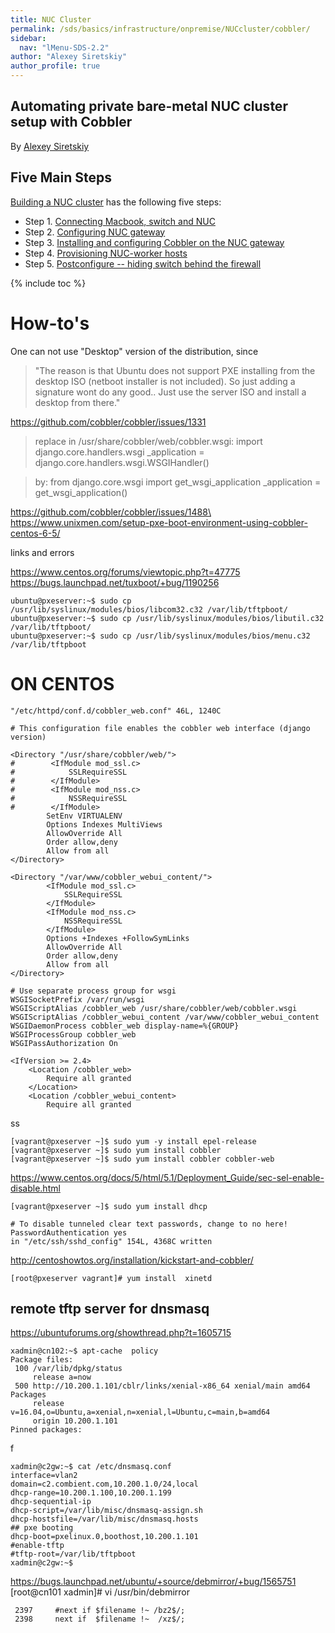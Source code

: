 ```yaml
---
title: NUC Cluster
permalink: /sds/basics/infrastructure/onpremise/NUCcluster/cobbler/
sidebar:
  nav: "lMenu-SDS-2.2"
author: "Alexey Siretskiy"
author_profile: true
---
```


## Automating private bare-metal NUC cluster setup with Cobbler

By [Alexey Siretskiy](https://www.linkedin.com/in/alexey-siretskiy-254992a7/)


## Five Main Steps

[Building a NUC cluster](/sds/basics/infrastructure/onpremise/NUCcluster/) has the following five steps:

* Step 1. [Connecting Macbook, switch and  NUC](/sds/basics/infrastructure/onpremise/NUCcluster/01_configuring_switch/)
* Step 2. [Configuring NUC gateway](/sds/basics/infrastructure/onpremise/NUCcluster/02_Configuring_NUC_gateway/)
* Step 3. [Installing and configuring Cobbler on the NUC gateway](/sds/basics/infrastructure/onpremise/NUCcluster/03_installing_cobbler/)
* Step 4. [Provisioning NUC-worker  hosts](/sds/basics/infrastructure/onpremise/NUCcluster/04_provisioning_nuc/)
* Step 5. [Postconfigure -- hiding switch behind the firewall](/sds/basics/infrastructure/onpremise/NUCcluster/05_hiding_switch/)

{% include toc %}

# How-to's

One can not use "Desktop" version of the distribution, since

 >  "The reason is that Ubuntu does not support PXE installing from the
desktop ISO (netboot installer is not included). So just adding a
signature wont do any good..
Just use the server ISO and install a desktop from there."

https://github.com/cobbler/cobbler/issues/1331


>  replace in /usr/share/cobbler/web/cobbler.wsgi:
import django.core.handlers.wsgi
_application = django.core.handlers.wsgi.WSGIHandler()

> by:
from django.core.wsgi import get_wsgi_application
_application = get_wsgi_application()

https://github.com/cobbler/cobbler/issues/1488\
https://www.unixmen.com/setup-pxe-boot-environment-using-cobbler-centos-6-5/



links and errors

https://www.centos.org/forums/viewtopic.php?t=47775 \
https://bugs.launchpad.net/tuxboot/+bug/1190256

    ubuntu@pxeserver:~$ sudo cp /usr/lib/syslinux/modules/bios/libcom32.c32 /var/lib/tftpboot/
    ubuntu@pxeserver:~$ sudo cp /usr/lib/syslinux/modules/bios/libutil.c32 /var/lib/tftpboot/
    ubuntu@pxeserver:~$ sudo cp /usr/lib/syslinux/modules/bios/menu.c32 /var/lib/tftpboot





ON CENTOS
=========
`"/etc/httpd/conf.d/cobbler_web.conf" 46L, 1240C`

    # This configuration file enables the cobbler web interface (django version)

    <Directory "/usr/share/cobbler/web/">
    #        <IfModule mod_ssl.c>
    #            SSLRequireSSL
    #        </IfModule>
    #        <IfModule mod_nss.c>
    #            NSSRequireSSL
    #        </IfModule>
            SetEnv VIRTUALENV
            Options Indexes MultiViews
            AllowOverride All
            Order allow,deny
            Allow from all
    </Directory>

    <Directory "/var/www/cobbler_webui_content/">
            <IfModule mod_ssl.c>
                SSLRequireSSL
            </IfModule>
            <IfModule mod_nss.c>
                NSSRequireSSL
            </IfModule>
            Options +Indexes +FollowSymLinks
            AllowOverride All
            Order allow,deny
            Allow from all
    </Directory>

    # Use separate process group for wsgi
    WSGISocketPrefix /var/run/wsgi
    WSGIScriptAlias /cobbler_web /usr/share/cobbler/web/cobbler.wsgi
    WSGIScriptAlias /cobbler_webui_content /var/www/cobbler_webui_content
    WSGIDaemonProcess cobbler_web display-name=%{GROUP}
    WSGIProcessGroup cobbler_web
    WSGIPassAuthorization On

    <IfVersion >= 2.4>
        <Location /cobbler_web>
            Require all granted
        </Location>
        <Location /cobbler_webui_content>
            Require all granted
ss

    [vagrant@pxeserver ~]$ sudo yum -y install epel-release
    [vagrant@pxeserver ~]$ sudo yum install cobbler
    [vagrant@pxeserver ~]$ sudo yum install cobbler cobbler-web

https://www.centos.org/docs/5/html/5.1/Deployment_Guide/sec-sel-enable-disable.html

    [vagrant@pxeserver ~]$ sudo yum install dhcp

    # To disable tunneled clear text passwords, change to no here!
    PasswordAuthentication yes
    in "/etc/ssh/sshd_config" 154L, 4368C written

http://centoshowtos.org/installation/kickstart-and-cobbler/

    [root@pxeserver vagrant]# yum install  xinetd


remote tftp server for dnsmasq
------------------------------
https://ubuntuforums.org/showthread.php?t=1605715


    xadmin@cn102:~$ apt-cache  policy
    Package files:
     100 /var/lib/dpkg/status
         release a=now
     500 http://10.200.1.101/cblr/links/xenial-x86_64 xenial/main amd64 Packages
         release v=16.04,o=Ubuntu,a=xenial,n=xenial,l=Ubuntu,c=main,b=amd64
         origin 10.200.1.101
    Pinned packages:


 f

    xadmin@c2gw:~$ cat /etc/dnsmasq.conf
    interface=vlan2
    domain=c2.combient.com,10.200.1.0/24,local
    dhcp-range=10.200.1.100,10.200.1.199
    dhcp-sequential-ip
    dhcp-script=/var/lib/misc/dnsmasq-assign.sh
    dhcp-hostsfile=/var/lib/misc/dnsmasq.hosts
    ## pxe booting
    dhcp-boot=pxelinux.0,boothost,10.200.1.101
    #enable-tftp
    #tftp-root=/var/lib/tftpboot
    xadmin@c2gw:~$


 https://bugs.launchpad.net/ubuntu/+source/debmirror/+bug/1565751 \
[root@cn101 xadmin]# vi /usr/bin/debmirror

     2397     #next if $filename !~ /bz2$/;
     2398     next if  $filename !~  /xz$/;
